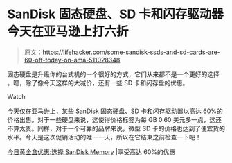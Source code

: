 # SanDisk 固态硬盘、SD 卡和闪存驱动器今天在亚马逊上打六折

> 原文：<https://lifehacker.com/some-sandisk-ssds-and-sd-cards-are-60-off-today-on-ama-511028348>

固态硬盘是升级你的台式机的一个很好的方式，它们从来都不是一个更好的选择 。嗯，除了像今天这样的大减价，还有一些 SD 卡和闪存盘的优惠。

Watch

今天仅在亚马逊上，某些 SanDisk 固态硬盘、SD 卡和闪存驱动器以高达 60%的价格出售。对于一些硬盘来说，这使得价格标签为每 GB 0.60 美元多一点，这还不算太贵。同样，对于一个可靠的品牌来说，微型 SD 卡的价格也达到了便宜货的水平。今天是这次促销活动的唯一一天，所以在它结束之前检查一下吧！

[今日黄金盒优惠:选择 SanDisk Memory](http://www.amazon.com/gp/feature.html/?asc_campaign=InlineText&asc_refurl=https://lifehacker.com/some-sandisk-ssds-and-sd-cards-are-60-off-today-on-ama-511028348&asc_source=&camp=1789&creative=390957&docId=1001225461&ie=UTF8&tag=kinjalifehackerlink-20) |享受高达 60%的优惠